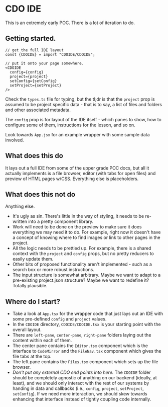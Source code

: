 # CDO IDE

This is an extremely early POC. There is a lot of iteration to do.

## Getting started.

```
// get the full IDE layout
const {CDOIDE} = import "CDOIDE/CDOIDE";

// put it onto your page somewhere.
<CDOIDE
  config={config}
  project={project}
  setConfig={setConfig}
  setProject={setProject}
/>
```

Check the `types.ts` file for typing, but the tl;dr is that the `project` prop is assumed to be project specific data - that is to say, a list of files and folders and other associated metadata.

The `config` prop is for layout of the IDE itself - which panes to show, how to configure some of them, instructions for the lesson, and so on.

Look towards `App.jsx` for an example wrapper with some sample data involved.

## What does this do

It lays out a full IDE from some of the upper grade POC docs, but all it actually implements is a file browser, editor (with tabs for open files) and preview of HTML pages w/CSS. Everything else is placeholders.

## What does this not do

Anything else.

- It's ugly as sin. There's little in the way of styling, it needs to be re-written into a pretty component library.
- Work will need to be done on the preview to make sure it does everything we may need it to do. For example, right now it doesn't have a concept of knowing where to find images or link to other pages in the project.
- All the logic needs to be prettied up. For example, there is a shared context with the `project` and `config` props, but no pretty reducers to easily update them.
- Other bits of proposed functionality aren't implemented - such as a search box or more robust instructions.
- The input structure is somewhat arbitrary. Maybe we want to adapt to a pre-existing project.json structure? Maybe we want to redefine it? Totally plausible.

## Where do I start?

- Take a look at `App.tsx` for the wrapper code that just lays out an IDE with some pre-defined `config` and `project` values.
- In the `CDOIDE` directory, `CDOIDE/CDOIDE.tsx` is your starting point with the overall layout.
- There are `left-pane`, `center-pane`, `right-pane` folders laying out the content within each of them.
- The center pane contains the `Editor.tsx` component which is the interface to `CodeMirror` and the `FileNav.tsx` component which gives the file tabs at the top.
- The left pane contains the `Files.tsx` component which sets up the file browser.
- _Don't put any external CDO end points into here._ The `CDOIDE` folder should be completely agnostic of anything on our backend (ideally, at least), and we should only interact with the rest of our systems by handing in data and callbacks (i.e., `config`, `project`, `setProject`, `setConfig`). If we need more interaction, we should skew towards enhancing that interface instead of tightly coupling code internally.
